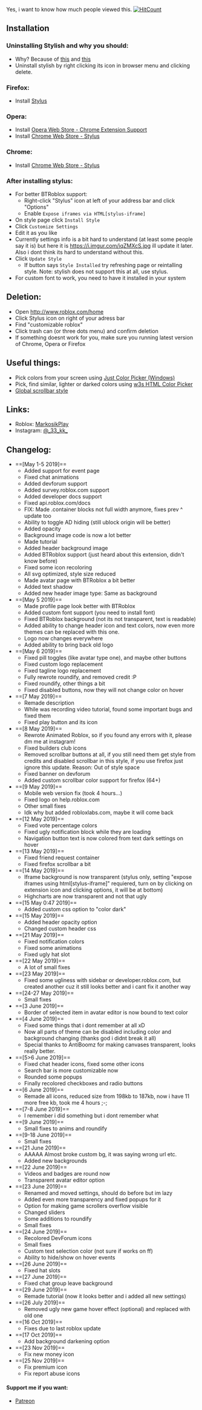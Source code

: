 Yes, i want to know how much people viewed this. [![HitCount](http://hits.dwyl.io/33kk/userstyles-stuff.svg)](http://hits.dwyl.io/33kk/userstyles-stuff)

## Installation

### Uninstalling Stylish and why you should:
- Why? Because of [this](https://i.imgur.com/LT7Auas.png) and [this](https://i.imgur.com/Gc6KIAJ.png)
- Uninstall stylish by right clicking its icon in browser menu and clicking delete.

### Firefox:
- Install [Stylus](https://addons.mozilla.org/en-US/firefox/addon/styl-us/)

### Opera:
- Install [Opera Web Store - Chrome Extension Support](https://addons.opera.com/uk/extensions/details/install-chrome-extensions/)
- Install [Chrome Web Store - Stylus](https://chrome.google.com/webstore/detail/stylus/clngdbkpkpeebahjckkjfobafhncgmne)

### Chrome:
- Install [Chrome Web Store - Stylus](https://chrome.google.com/webstore/detail/stylus/clngdbkpkpeebahjckkjfobafhncgmne)

### After installing stylus:
- For better BTRoblox support:
  - Right-click "Stylus" icon at left of your address bar and click "Options"
  - Enable `Expose iframes via HTML[stylus-iframe]`
- On style page click `Install Style`
- Click `Customize Settings`
- Edit it as you like
- Currently settings info is a bit hard to understand (at least some people say it is) but here it is https://i.imgur.com/iqZMXcS.jpg ill update it later. Also i dont think its hard to understand without this.
- Click `Update Style`
  - If button says `Style Installed` try refreshing page or reintalling style. Note: stylish does not support this at all, use stylus.
- For custom font to work, you need to have it installed in your system

## Deletion:
- Open http://www.roblox.com/home
- Click Stylus icon on right of your adress bar
- Find "customizable roblox"
- Click trash can (or three dots menu) and confirm deletion
- If something doesnt work for you, make sure you running latest version of Chrome, Opera or Firefox



## Useful things:

- Pick colors from your screen using [Just Color Picker (Windows)](http://annystudio.com/jcpicker.exe)
- Pick, find similar, lighter or darked colors using [w3s HTML Color Picker](https://www.w3schools.com/colors/colors_picker.asp)
- [Global scrollbar style](https://userstyles.org/styles/171904/simple-customizable-scrollbar)

## Links:

- Roblox: [MarkosikPlay](https://www.roblox.com/users/233100576/profile)
- Instagram: [@\_33_kk\_](https://instagram.com/_33_kk_)

## Changelog:

- ==[May 1-5 2019]==
  - Added support for event page
  - Fixed chat animations
  - Added devforum support
  - Added survey.roblox.com support
  - Added developer docs support
  - Fixed api.roblox.com/docs
  - FIX: Made .container blocks not full width anymore, fixes prev ^ update too
  - Ability to toggle AD hiding (still ublock origin will be better)
  - Added opacity
  - Background image code is now a lot better
  - Made tutorial
  - Added header background image
  - Added BTRoblox support (just heard about this extension, didn't know before)
  - Fixed some icon recoloring
  - All svg optimized, style size reduced
  - Made avatar page with BTRoblox a bit better
  - Added text shadow
  - Added new header image type: Same as background
- ==[May 5 2019]==
  - Made profile page look better with BTRoblox
  - Added custom font support (you need to install font)
  - Fixed BTRoblox background (not its not transparent, text is readable)
  - Added ability to change header icon and text colors, now even more themes can be replaced with this one.
  - Logo now changes everywhere
  - Added ability to bring back old logo
- ==[May 6 2019]==
  - Fixed pill toggles (like avatar type one), and maybe other buttons
  - Fixed custom logo replacement
  - Fixed tagline logo replacement
  - Fully rewrote roundify, and removed credit :P
  - Fixed roundify, other things a bit
  - Fixed disabled buttons, now they will not change color on hover
- ==[7 May 2019]==
  - Remade description
  - While was recording video tutorial, found some important bugs and fixed them
  - Fixed play button and its icon
- ==[8 May 2019]==
  - Rewrote Animated Roblox, so if you found any errors with it, please dm me at instagram!
  - Fixed builders club icons
  - Removed scrollbar buttons at all, if you still need them get style from credits and disabled scrollbar in this style, if you use firefox just ignore this update. Reason: Out of style space
  - Fixed banner on devforum
  - Added custom scrollbar color support for firefox (64+)
- ==[9 May 2019]==
  - Mobile web version fix (took 4 hours...)
  - Fixed logo on help.roblox.com
  - Other small fixes
  - Idk why but added robloxlabs.com, maybe it will come back
- ==[12 May 2019]==
  - Fixed vote percentage colors
  - Fixed ugly notification block while they are loading
  - Navigation button text is now colored from text dark settings on hover
- ==[13 May 2019]==
  - Fixed friend request container
  - Fixed firefox scrollbar a bit
- ==[14 May 2019]==
  - Iframe background is now transparent (stylus only, setting "expose iframes using html[stylus-iframe]" requiered, turn on by clicking on extension icon and clicking options, it will be at bottom)
  - Highcharts are now transparent and not that ugly
- ==[15 May 0:47 2019]==
  - Added custom css option to "color dark"
- ==[15 May 2019]==
  - Added header opacity option
  - Changed custom header css
- ==[21 May 2019]==
  - Fixed notification colors
  - Fixed some animations
  - Fixed ugly hat slot
- ==[22 May 2019]==
  - A lot of small fixes
- ==[23 May 2019]==
  - Fixed some ugliness with sidebar or developer.roblox.com, but created another cuz it still looks better and i cant fix it another way
- ==[24-27 May 2019]==
  - Small fixes
- ==[3 June 2019]==
  - Border of selected item in avatar editor is now bound to text color
- ==[4 June 2019]==
  - Fixed some things that i dont remember at all xD
  - Now all parts of theme can be disabled including color and background changing (thanks god i didnt break it all)
  - Special thanks to AntiBoomz for making canvases transparent, looks really better.
- ==[5>6 June 2019]==
  - Fixed chat header icons, fixed some other icons
  - Search bar is more customizable now
  - Rounded some popups
  - Finally recolored checkboxes and radio buttons
- ==[6 June 2019]==
  - Remade all icons, reduced size from 198kb to 187kb, now i have 11 more free kb, took me 4 hours ;-;
- ==[7-8 June 2019]==
  - I remember i did something but i dont remember what
- ==[9 June 2019]==
  - Small fixes to anims and roundify
- ==[9-18 June 2019]==
  - Small fixes
- ==[21 June 2019]==
  - AAAAA Almost broke custom bg, it was saying wrong url etc.
  - Added new backgrounds
- ==[22 June 2019]==
  - Videos and badges are round now
  - Transparent avatar editor option
- ==[23 June 2019]==
  - Renamed and moved settings, should do before but im lazy
  - Added even more transparency and fixed popups for it
  - Option for making game scrollers overflow visible
  - Changed sliders
  - Some additions to roundify
  - Small fixes
- ==[24 June 2019]==
  - Recolored DevForum icons
  - Small fixes
  - Custom text selection color (not sure if works on ff)
  - Ability to hide/show on hover events
- ==[26 June 2019]==
  - Fixed hat slots
- ==[27 June 2019]==
  - Fixed chat group leave background
- ==[29 June 2019]==
  - Remade tutorial (now it looks better and i added all new settings)
- ==[26 July 2019]==
  - Removed ugly new game hover effect (optional) and replaced with old one
- ==[16 Oct 2019]==
  - Fixes due to last roblox update
- ==[17 Oct 2019]==
  - Add background darkening option
- ==[23 Nov 2019]==
  - Fix new money icon
- ==[25 Nov 2019]==
  - Fix premium icon
  - Fix report abuse icons

#### Support me if you want:

- [Patreon](https://patreon.com/33kk)

